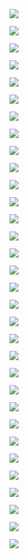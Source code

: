 ![](RackMultipart20230517-1-ettc73_html_7d2feee2cf01d0ef.jpg)

![](RackMultipart20230517-1-ettc73_html_ae524a8293ed79c6.jpg)

![](RackMultipart20230517-1-ettc73_html_704cf5da82e098ce.jpg)

![](RackMultipart20230517-1-ettc73_html_1b297e7ed9fe4474.jpg)

![](RackMultipart20230517-1-ettc73_html_f4e09146d89cf378.jpg)

![](RackMultipart20230517-1-ettc73_html_f4995a454cd94218.jpg)

![](RackMultipart20230517-1-ettc73_html_f568145045d400b7.jpg)

![](RackMultipart20230517-1-ettc73_html_1bcc7bf0ebd8ea6d.jpg)

![](RackMultipart20230517-1-ettc73_html_3d8d852da7f108b7.jpg)

![](RackMultipart20230517-1-ettc73_html_2ee9b0361071720f.jpg)

![](RackMultipart20230517-1-ettc73_html_3860333c8bd659ff.jpg)

![](RackMultipart20230517-1-ettc73_html_2efd294c25de0bfd.jpg)

![](RackMultipart20230517-1-ettc73_html_970f43a90a4047f2.jpg)

![](RackMultipart20230517-1-ettc73_html_1a06a664f328bd18.jpg)

![](RackMultipart20230517-1-ettc73_html_b35392cc2ef78084.jpg)

![](RackMultipart20230517-1-ettc73_html_5c8752e115155022.jpg)

![](RackMultipart20230517-1-ettc73_html_ff1e55983a130e91.jpg)

![](RackMultipart20230517-1-ettc73_html_76da80d581ee128d.jpg)

![](RackMultipart20230517-1-ettc73_html_1d2e008bdb598587.jpg)

![](RackMultipart20230517-1-ettc73_html_f7b3d18641aacf71.jpg)

![](RackMultipart20230517-1-ettc73_html_814f31889a336d7e.jpg)

![](RackMultipart20230517-1-ettc73_html_9cea042c43ccc717.jpg)

![](RackMultipart20230517-1-ettc73_html_f6e2782f66677459.jpg)

![](RackMultipart20230517-1-ettc73_html_f0c8391959cded83.jpg)

![](RackMultipart20230517-1-ettc73_html_eb184c5526dd09e7.jpg)

![](RackMultipart20230517-1-ettc73_html_ad68a982f3a7a965.jpg)

![](RackMultipart20230517-1-ettc73_html_f759f2d1596abbd1.jpg)

![](RackMultipart20230517-1-ettc73_html_735a7aa69d948a62.jpg)

![](RackMultipart20230517-1-ettc73_html_e8c81f0397c6aa8a.jpg)

![](RackMultipart20230517-1-ettc73_html_53e9eb027f25bd45.jpg)

![](RackMultipart20230517-1-ettc73_html_58ad3b2cd188375d.jpg)

![](RackMultipart20230517-1-ettc73_html_d95e6e54c04dd168.png)
